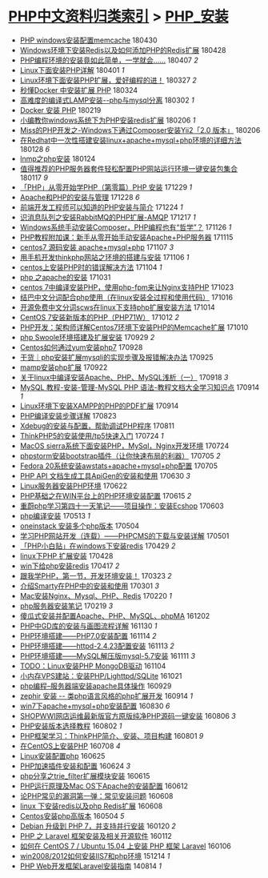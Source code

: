 [PHP中文资料归类索引](../README.md) > [PHP_安装](PHP_安装.md)
====
- [PHP windows安装配置memcache](http://jkwz.applinzi.com/ittc/7097685530487817222.html#PHP+windows%E5%AE%89%E8%A3%85%E9%85%8D%E7%BD%AEmemcache) 180430  
- [Windows环境下安装Redis以及如何添加PHP的Redis扩展](http://jkwz.applinzi.com/ittc/7097054065882301451.html#Windows%E7%8E%AF%E5%A2%83%E4%B8%8B%E5%AE%89%E8%A3%85Redis%E4%BB%A5%E5%8F%8A%E5%A6%82%E4%BD%95%E6%B7%BB%E5%8A%A0PHP%E7%9A%84Redis%E6%89%A9%E5%B1%95) 180428  
- [PHP编程环境的安装竟如此简单，一学就会……](http://jkwz.applinzi.com/ittc/7089349977157665799.html#PHP%E7%BC%96%E7%A8%8B%E7%8E%AF%E5%A2%83%E7%9A%84%E5%AE%89%E8%A3%85%E7%AB%9F%E5%A6%82%E6%AD%A4%E7%AE%80%E5%8D%95%EF%BC%8C%E4%B8%80%E5%AD%A6%E5%B0%B1%E4%BC%9A%E2%80%A6%E2%80%A6) 180407 *2* 
- [Linux下面安装PHP详解](http://jkwz.applinzi.com/ittc/7086961852255044614.html#Linux%E4%B8%8B%E9%9D%A2%E5%AE%89%E8%A3%85PHP%E8%AF%A6%E8%A7%A3) 180401 *1* 
- [Linux环境下面安装PHP扩展，爱好编程的进！](http://jkwz.applinzi.com/ittc/7085083964845081606.html#Linux%E7%8E%AF%E5%A2%83%E4%B8%8B%E9%9D%A2%E5%AE%89%E8%A3%85PHP%E6%89%A9%E5%B1%95%EF%BC%8C%E7%88%B1%E5%A5%BD%E7%BC%96%E7%A8%8B%E7%9A%84%E8%BF%9B%EF%BC%81) 180327 *2* 
- [秒懂Docker 中安装扩展 PHP](http://jkwz.applinzi.com/ittc/7084189060614849552.html#%E7%A7%92%E6%87%82Docker+%E4%B8%AD%E5%AE%89%E8%A3%85%E6%89%A9%E5%B1%95+PHP) 180324  
- [高难度的编译式LAMP安装--php与mysql分离](http://jkwz.applinzi.com/ittc/7075890501654152203.html#%E9%AB%98%E9%9A%BE%E5%BA%A6%E7%9A%84%E7%BC%96%E8%AF%91%E5%BC%8FLAMP%E5%AE%89%E8%A3%85--php%E4%B8%8Emysql%E5%88%86%E7%A6%BB) 180302 *1* 
- [Docker 安装 PHP](http://jkwz.applinzi.com/ittc/7071730457698108426.html#Docker+%E5%AE%89%E8%A3%85+PHP) 180219  
- [小编教你windows系统下为PHP安装redis扩展](http://jkwz.applinzi.com/ittc/7066892544397280273.html#%E5%B0%8F%E7%BC%96%E6%95%99%E4%BD%A0windows%E7%B3%BB%E7%BB%9F%E4%B8%8B%E4%B8%BAPHP%E5%AE%89%E8%A3%85redis%E6%89%A9%E5%B1%95) 180206 *1* 
- [Miss的PHP开发之-Windows下通过Composer安装Yii2「2.0 版本」](http://jkwz.applinzi.com/ittc/7066807455462196234.html#Miss%E7%9A%84PHP%E5%BC%80%E5%8F%91%E4%B9%8B-Windows%E4%B8%8B%E9%80%9A%E8%BF%87Composer%E5%AE%89%E8%A3%85Yii2%E3%80%8C2.0+%E7%89%88%E6%9C%AC%E3%80%8D) 180206  
- [在Redhat中一次性搭建安装linux+apache+mysql+php环境的详细方法](http://jkwz.applinzi.com/ittc/7063283148417156112.html#%E5%9C%A8Redhat%E4%B8%AD%E4%B8%80%E6%AC%A1%E6%80%A7%E6%90%AD%E5%BB%BA%E5%AE%89%E8%A3%85linux%2Bapache%2Bmysql%2Bphp%E7%8E%AF%E5%A2%83%E7%9A%84%E8%AF%A6%E7%BB%86%E6%96%B9%E6%B3%95) 180128 *6* 
- [lnmp之php安装](http://jkwz.applinzi.com/ittc/7062152316377891846.html#lnmp%E4%B9%8Bphp%E5%AE%89%E8%A3%85) 180124  
- [值得推荐的PHP服务器套件轻松配置PHP网站运行环境一键安装包集合](http://jkwz.applinzi.com/ittc/7059631526709298192.html#%E5%80%BC%E5%BE%97%E6%8E%A8%E8%8D%90%E7%9A%84PHP%E6%9C%8D%E5%8A%A1%E5%99%A8%E5%A5%97%E4%BB%B6%E8%BD%BB%E6%9D%BE%E9%85%8D%E7%BD%AEPHP%E7%BD%91%E7%AB%99%E8%BF%90%E8%A1%8C%E7%8E%AF%E5%A2%83%E4%B8%80%E9%94%AE%E5%AE%89%E8%A3%85%E5%8C%85%E9%9B%86%E5%90%88) 180117 *9* 
- [「PHP」从零开始学PHP（第零篇）PHP 安装](http://jkwz.applinzi.com/ittc/7052154080489636881.html#%E3%80%8CPHP%E3%80%8D%E4%BB%8E%E9%9B%B6%E5%BC%80%E5%A7%8B%E5%AD%A6PHP%EF%BC%88%E7%AC%AC%E9%9B%B6%E7%AF%87%EF%BC%89PHP+%E5%AE%89%E8%A3%85) 171229 *1* 
- [Apache和PHP的安装与管理](http://jkwz.applinzi.com/ittc/7052114101168243728.html#Apache%E5%92%8CPHP%E7%9A%84%E5%AE%89%E8%A3%85%E4%B8%8E%E7%AE%A1%E7%90%86) 171228 *6* 
- [前端开发工程师可以知道的PHP安装与简介](http://jkwz.applinzi.com/ittc/7049943826444059664.html#%E5%89%8D%E7%AB%AF%E5%BC%80%E5%8F%91%E5%B7%A5%E7%A8%8B%E5%B8%88%E5%8F%AF%E4%BB%A5%E7%9F%A5%E9%81%93%E7%9A%84PHP%E5%AE%89%E8%A3%85%E4%B8%8E%E7%AE%80%E4%BB%8B) 171224 *1* 
- [识消息队列之安装RabbitMQ的PHP扩展-AMQP](http://jkwz.applinzi.com/ittc/7047995402148643856.html#%E8%AF%86%E6%B6%88%E6%81%AF%E9%98%9F%E5%88%97%E4%B9%8B%E5%AE%89%E8%A3%85RabbitMQ%E7%9A%84PHP%E6%89%A9%E5%B1%95-AMQP) 171217 *1* 
- [Windows系统手动安装Composer，PHP编程也有“哲学”？](http://jkwz.applinzi.com/ittc/7039917906203247632.html#Windows%E7%B3%BB%E7%BB%9F%E6%89%8B%E5%8A%A8%E5%AE%89%E8%A3%85Composer%EF%BC%8CPHP%E7%BC%96%E7%A8%8B%E4%B9%9F%E6%9C%89%E2%80%9C%E5%93%B2%E5%AD%A6%E2%80%9D%EF%BC%9F) 171126 *1* 
- [PHP教程附加课：新手从零开始手动安装Apache+PHP服务器](http://jkwz.applinzi.com/ittc/7035827591045448721.html#PHP%E6%95%99%E7%A8%8B%E9%99%84%E5%8A%A0%E8%AF%BE%EF%BC%9A%E6%96%B0%E6%89%8B%E4%BB%8E%E9%9B%B6%E5%BC%80%E5%A7%8B%E6%89%8B%E5%8A%A8%E5%AE%89%E8%A3%85Apache%2BPHP%E6%9C%8D%E5%8A%A1%E5%99%A8) 171115  
- [centos7 源码安装 apache+mysql+php](http://jkwz.applinzi.com/ittc/7033220127460426769.html#centos7+%E6%BA%90%E7%A0%81%E5%AE%89%E8%A3%85+apache%2Bmysql%2Bphp) 171107 *3* 
- [用手机开发thinkphp网站之环境的搭建与安装](http://jkwz.applinzi.com/ittc/7032970552552195089.html#%E7%94%A8%E6%89%8B%E6%9C%BA%E5%BC%80%E5%8F%91thinkphp%E7%BD%91%E7%AB%99%E4%B9%8B%E7%8E%AF%E5%A2%83%E7%9A%84%E6%90%AD%E5%BB%BA%E4%B8%8E%E5%AE%89%E8%A3%85) 171106 *1* 
- [centos上安装PHP时的错误解决方法](http://jkwz.applinzi.com/ittc/7032090110110204944.html#centos%E4%B8%8A%E5%AE%89%E8%A3%85PHP%E6%97%B6%E7%9A%84%E9%94%99%E8%AF%AF%E8%A7%A3%E5%86%B3%E6%96%B9%E6%B3%95) 171104 *1* 
- [php 之apache的安装](http://jkwz.applinzi.com/ittc/7030379292226225169.html#php+%E4%B9%8Bapache%E7%9A%84%E5%AE%89%E8%A3%85) 171031  
- [centos 7中编译安装PHP，使用php-fpm来让Nginx支持PHP](http://jkwz.applinzi.com/ittc/7027723408429810705.html#centos+7%E4%B8%AD%E7%BC%96%E8%AF%91%E5%AE%89%E8%A3%85PHP%EF%BC%8C%E4%BD%BF%E7%94%A8php-fpm%E6%9D%A5%E8%AE%A9Nginx%E6%94%AF%E6%8C%81PHP) 171023  
- [结巴中文分词配合php使用（在linux安装全过程和使用代码）](http://jkwz.applinzi.com/ittc/7024973454925906960.html#%E7%BB%93%E5%B7%B4%E4%B8%AD%E6%96%87%E5%88%86%E8%AF%8D%E9%85%8D%E5%90%88php%E4%BD%BF%E7%94%A8%EF%BC%88%E5%9C%A8linux%E5%AE%89%E8%A3%85%E5%85%A8%E8%BF%87%E7%A8%8B%E5%92%8C%E4%BD%BF%E7%94%A8%E4%BB%A3%E7%A0%81%EF%BC%89) 171016  
- [开源免费中文分词scws在linux下支持php扩展安装方法](http://jkwz.applinzi.com/ittc/7024235041452983313.html#%E5%BC%80%E6%BA%90%E5%85%8D%E8%B4%B9%E4%B8%AD%E6%96%87%E5%88%86%E8%AF%8Dscws%E5%9C%A8linux%E4%B8%8B%E6%94%AF%E6%8C%81php%E6%89%A9%E5%B1%95%E5%AE%89%E8%A3%85%E6%96%B9%E6%B3%95) 171014  
- [CentOS 7安装新版本的PHP（PHP71W）](http://jkwz.applinzi.com/ittc/7013876742723470353.html#CentOS+7%E5%AE%89%E8%A3%85%E6%96%B0%E7%89%88%E6%9C%AC%E7%9A%84PHP%EF%BC%88PHP71W%EF%BC%89) 171012 *2* 
- [PHP开发：架构师详解Centos7环境下安装PHP的Memcache扩展](http://jkwz.applinzi.com/ittc/7022828577844888593.html#PHP%E5%BC%80%E5%8F%91%EF%BC%9A%E6%9E%B6%E6%9E%84%E5%B8%88%E8%AF%A6%E8%A7%A3Centos7%E7%8E%AF%E5%A2%83%E4%B8%8B%E5%AE%89%E8%A3%85PHP%E7%9A%84Memcache%E6%89%A9%E5%B1%95) 171010  
- [php Swoole环境搭建及扩展安装](http://jkwz.applinzi.com/ittc/7018638607047459856.html#php+Swoole%E7%8E%AF%E5%A2%83%E6%90%AD%E5%BB%BA%E5%8F%8A%E6%89%A9%E5%B1%95%E5%AE%89%E8%A3%85) 170929 *2* 
- [Centos如何通过yum安装php7](http://jkwz.applinzi.com/ittc/7018399424336888849.html#Centos%E5%A6%82%E4%BD%95%E9%80%9A%E8%BF%87yum%E5%AE%89%E8%A3%85php7) 170928  
- [干货｜php安装扩展mysqli的实现步骤及报错解决办法](http://jkwz.applinzi.com/ittc/7017207434190521361.html#%E5%B9%B2%E8%B4%A7%EF%BD%9Cphp%E5%AE%89%E8%A3%85%E6%89%A9%E5%B1%95mysqli%E7%9A%84%E5%AE%9E%E7%8E%B0%E6%AD%A5%E9%AA%A4%E5%8F%8A%E6%8A%A5%E9%94%99%E8%A7%A3%E5%86%B3%E5%8A%9E%E6%B3%95) 170925  
- [mamp安装php扩展](http://jkwz.applinzi.com/ittc/7016019940128326672.html#mamp%E5%AE%89%E8%A3%85php%E6%89%A9%E5%B1%95) 170922  
- [关于linux中编译安装Apache、PHP、MySQL浅析（一）](http://jkwz.applinzi.com/ittc/7014574965993767952.html#%E5%85%B3%E4%BA%8Elinux%E4%B8%AD%E7%BC%96%E8%AF%91%E5%AE%89%E8%A3%85Apache%E3%80%81PHP%E3%80%81MySQL%E6%B5%85%E6%9E%90%EF%BC%88%E4%B8%80%EF%BC%89) 170918 *3* 
- [MySQL 教程-安装-管理-MySQL PHP 语法-教程文档大全学习知识点](http://jkwz.applinzi.com/ittc/7013082181659001872.html#MySQL+%E6%95%99%E7%A8%8B-%E5%AE%89%E8%A3%85-%E7%AE%A1%E7%90%86-MySQL+PHP+%E8%AF%AD%E6%B3%95-%E6%95%99%E7%A8%8B%E6%96%87%E6%A1%A3%E5%A4%A7%E5%85%A8%E5%AD%A6%E4%B9%A0%E7%9F%A5%E8%AF%86%E7%82%B9) 170914 *1* 
- [Linux环境下安装XAMPP的PHP的PDF扩展](http://jkwz.applinzi.com/ittc/7013081797209097233.html#Linux%E7%8E%AF%E5%A2%83%E4%B8%8B%E5%AE%89%E8%A3%85XAMPP%E7%9A%84PHP%E7%9A%84PDF%E6%89%A9%E5%B1%95) 170914  
- [PHP编译安装步骤详解](http://jkwz.applinzi.com/ittc/7004977852444050449.html#PHP%E7%BC%96%E8%AF%91%E5%AE%89%E8%A3%85%E6%AD%A5%E9%AA%A4%E8%AF%A6%E8%A7%A3) 170823  
- [Xdebug的安装与配置，帮助调试PHP程序](http://jkwz.applinzi.com/ittc/7000646052930389008.html#Xdebug%E7%9A%84%E5%AE%89%E8%A3%85%E4%B8%8E%E9%85%8D%E7%BD%AE%EF%BC%8C%E5%B8%AE%E5%8A%A9%E8%B0%83%E8%AF%95PHP%E7%A8%8B%E5%BA%8F) 170811  
- [ThinkPHP5的安装使用/tp5快速入门](http://jkwz.applinzi.com/ittc/6993994215615628304.html#ThinkPHP5%E7%9A%84%E5%AE%89%E8%A3%85%E4%BD%BF%E7%94%A8%2Ftp5%E5%BF%AB%E9%80%9F%E5%85%A5%E9%97%A8) 170724 *1* 
- [MacOS sierra系统下面安装PHP，MySql，Nginx开发环境](http://jkwz.applinzi.com/ittc/6993831741272622096.html#MacOS+sierra%E7%B3%BB%E7%BB%9F%E4%B8%8B%E9%9D%A2%E5%AE%89%E8%A3%85PHP%EF%BC%8CMySql%EF%BC%8CNginx%E5%BC%80%E5%8F%91%E7%8E%AF%E5%A2%83) 170724  
- [phpstorm安装bootstrap插件（让你快速布局的利器）](http://jkwz.applinzi.com/ittc/6986790245100946436.html#phpstorm%E5%AE%89%E8%A3%85bootstrap%E6%8F%92%E4%BB%B6%EF%BC%88%E8%AE%A9%E4%BD%A0%E5%BF%AB%E9%80%9F%E5%B8%83%E5%B1%80%E7%9A%84%E5%88%A9%E5%99%A8%EF%BC%89) 170705 *2* 
- [Fedora 20系统安装awstats+apache+mysql+php配置](http://jkwz.applinzi.com/ittc/6986769845994390533.html#Fedora+20%E7%B3%BB%E7%BB%9F%E5%AE%89%E8%A3%85awstats%2Bapache%2Bmysql%2Bphp%E9%85%8D%E7%BD%AE) 170705  
- [PHP API 文档生成工具ApiGen的安装和使用](http://jkwz.applinzi.com/ittc/6984893355497358340.html#PHP+API+%E6%96%87%E6%A1%A3%E7%94%9F%E6%88%90%E5%B7%A5%E5%85%B7ApiGen%E7%9A%84%E5%AE%89%E8%A3%85%E5%92%8C%E4%BD%BF%E7%94%A8) 170630 *3* 
- [Linux服务器安装PHP环境](http://jkwz.applinzi.com/ittc/6981997191785612293.html#Linux%E6%9C%8D%E5%8A%A1%E5%99%A8%E5%AE%89%E8%A3%85PHP%E7%8E%AF%E5%A2%83) 170622  
- [PHP基础之在WIN平台上的PHP环境安装配置](http://jkwz.applinzi.com/ittc/6979106495151997957.html#PHP%E5%9F%BA%E7%A1%80%E4%B9%8B%E5%9C%A8WIN%E5%B9%B3%E5%8F%B0%E4%B8%8A%E7%9A%84PHP%E7%8E%AF%E5%A2%83%E5%AE%89%E8%A3%85%E9%85%8D%E7%BD%AE) 170615 *2* 
- [重蔚php学习第四十一天笔记——项目操作：安装Ecshop](http://jkwz.applinzi.com/ittc/6974723504531309573.html#%E9%87%8D%E8%94%9Aphp%E5%AD%A6%E4%B9%A0%E7%AC%AC%E5%9B%9B%E5%8D%81%E4%B8%80%E5%A4%A9%E7%AC%94%E8%AE%B0%E2%80%94%E2%80%94%E9%A1%B9%E7%9B%AE%E6%93%8D%E4%BD%9C%EF%BC%9A%E5%AE%89%E8%A3%85Ecshop) 170603  
- [php编译安装](http://jkwz.applinzi.com/ittc/6967131604861322245.html#php%E7%BC%96%E8%AF%91%E5%AE%89%E8%A3%85) 170513 *1* 
- [oneinstack 安装多个php版本](http://jkwz.applinzi.com/ittc/6963939637331493892.html#oneinstack+%E5%AE%89%E8%A3%85%E5%A4%9A%E4%B8%AAphp%E7%89%88%E6%9C%AC) 170504  
- [学习PHP网站开发（连载）——PHPCMS的下载与安装详解](http://jkwz.applinzi.com/ittc/6962728919819092997.html#%E5%AD%A6%E4%B9%A0PHP%E7%BD%91%E7%AB%99%E5%BC%80%E5%8F%91%EF%BC%88%E8%BF%9E%E8%BD%BD%EF%BC%89%E2%80%94%E2%80%94PHPCMS%E7%9A%84%E4%B8%8B%E8%BD%BD%E4%B8%8E%E5%AE%89%E8%A3%85%E8%AF%A6%E8%A7%A3) 170501  
- [「PHP小白贴」在windows下安装redis](http://jkwz.applinzi.com/ittc/6961714927675900933.html#%E3%80%8CPHP%E5%B0%8F%E7%99%BD%E8%B4%B4%E3%80%8D%E5%9C%A8windows%E4%B8%8B%E5%AE%89%E8%A3%85redis) 170429 *2* 
- [linux下PHP 扩展安装](http://jkwz.applinzi.com/ittc/6961490365856089092.html#linux%E4%B8%8BPHP+%E6%89%A9%E5%B1%95%E5%AE%89%E8%A3%85) 170428  
- [win下给php安装redis](http://jkwz.applinzi.com/ittc/6957286948338140164.html#win%E4%B8%8B%E7%BB%99php%E5%AE%89%E8%A3%85redis) 170417 *2* 
- [跟我学PHP，第一节，开发环境安装！](http://jkwz.applinzi.com/ittc/6948304264874165253.html#%E8%B7%9F%E6%88%91%E5%AD%A6PHP%EF%BC%8C%E7%AC%AC%E4%B8%80%E8%8A%82%EF%BC%8C%E5%BC%80%E5%8F%91%E7%8E%AF%E5%A2%83%E5%AE%89%E8%A3%85%EF%BC%81) 170323 *2* 
- [介绍Smarty在PHP中的安装和使用](http://jkwz.applinzi.com/ittc/6940070753574847493.html#%E4%BB%8B%E7%BB%8DSmarty%E5%9C%A8PHP%E4%B8%AD%E7%9A%84%E5%AE%89%E8%A3%85%E5%92%8C%E4%BD%BF%E7%94%A8) 170301 *3* 
- [Mac安装Nginx、Mysql、PHP、Redis](http://jkwz.applinzi.com/ittc/6936670828765905925.html#Mac%E5%AE%89%E8%A3%85Nginx%E3%80%81Mysql%E3%80%81PHP%E3%80%81Redis) 170220 *1* 
- [php服务器安装笔记](http://jkwz.applinzi.com/ittc/6936316327513031685.html#php%E6%9C%8D%E5%8A%A1%E5%99%A8%E5%AE%89%E8%A3%85%E7%AC%94%E8%AE%B0) 170219 *3* 
- [傻瓜式安装并配置Apache、PHP、MySQL、phpMA](http://jkwz.applinzi.com/ittc/6907032652212601861.html#%E5%82%BB%E7%93%9C%E5%BC%8F%E5%AE%89%E8%A3%85%E5%B9%B6%E9%85%8D%E7%BD%AEApache%E3%80%81PHP%E3%80%81MySQL%E3%80%81phpMA) 161202  
- [PHP中GD库的安装与画图流程详解](http://jkwz.applinzi.com/ittc/6906216814882587652.html#PHP%E4%B8%ADGD%E5%BA%93%E7%9A%84%E5%AE%89%E8%A3%85%E4%B8%8E%E7%94%BB%E5%9B%BE%E6%B5%81%E7%A8%8B%E8%AF%A6%E8%A7%A3) 161130 *1* 
- [PHP环境搭建——PHP7.0安装配置](http://jkwz.applinzi.com/ittc/6899779743347377156.html#PHP%E7%8E%AF%E5%A2%83%E6%90%AD%E5%BB%BA%E2%80%94%E2%80%94PHP7.0%E5%AE%89%E8%A3%85%E9%85%8D%E7%BD%AE) 161114 *2* 
- [PHP环境搭建——httpd-2.4.23配置安装](http://jkwz.applinzi.com/ittc/6899774568964555780.html#PHP%E7%8E%AF%E5%A2%83%E6%90%AD%E5%BB%BA%E2%80%94%E2%80%94httpd-2.4.23%E9%85%8D%E7%BD%AE%E5%AE%89%E8%A3%85) 161113 *2* 
- [PHP环境搭建——MySQL解压版mysql-5.7安装](http://jkwz.applinzi.com/ittc/6899387493991842820.html#PHP%E7%8E%AF%E5%A2%83%E6%90%AD%E5%BB%BA%E2%80%94%E2%80%94MySQL%E8%A7%A3%E5%8E%8B%E7%89%88mysql-5.7%E5%AE%89%E8%A3%85) 161111 *3* 
- [TODO：Linux安装PHP MongoDB驱动](http://jkwz.applinzi.com/ittc/6896427947170202629.html#TODO%EF%BC%9ALinux%E5%AE%89%E8%A3%85PHP+MongoDB%E9%A9%B1%E5%8A%A8) 161104  
- [小内存VPS建站：安装PHP/Lighttpd/SQLite](http://jkwz.applinzi.com/ittc/6891566381169902597.html#%E5%B0%8F%E5%86%85%E5%AD%98VPS%E5%BB%BA%E7%AB%99%EF%BC%9A%E5%AE%89%E8%A3%85PHP%2FLighttpd%2FSQLite) 161021  
- [php编程–服务器端安装apache具体操作](http://jkwz.applinzi.com/ittc/6883249434741195780.html#php%E7%BC%96%E7%A8%8B%E2%80%93%E6%9C%8D%E5%8A%A1%E5%99%A8%E7%AB%AF%E5%AE%89%E8%A3%85apache%E5%85%B7%E4%BD%93%E6%93%8D%E4%BD%9C) 160929  
- [zephir 安装 -- 类php语言风格的php扩展开发](http://jkwz.applinzi.com/ittc/6877603250303403013.html#zephir+%E5%AE%89%E8%A3%85+--+%E7%B1%BBphp%E8%AF%AD%E8%A8%80%E9%A3%8E%E6%A0%BC%E7%9A%84php%E6%89%A9%E5%B1%95%E5%BC%80%E5%8F%91) 160914 *1* 
- [win7下apache+mysql+php安装配置](http://jkwz.applinzi.com/ittc/6872281137887577092.html#win7%E4%B8%8Bapache%2Bmysql%2Bphp%E5%AE%89%E8%A3%85%E9%85%8D%E7%BD%AE) 160830 *6* 
- [SHOPWWI网店运维最新版官方原版纯净PHP源码一键安装](http://jkwz.applinzi.com/ittc/6863163592790246404.html#SHOPWWI%E7%BD%91%E5%BA%97%E8%BF%90%E7%BB%B4%E6%9C%80%E6%96%B0%E7%89%88%E5%AE%98%E6%96%B9%E5%8E%9F%E7%89%88%E7%BA%AF%E5%87%80PHP%E6%BA%90%E7%A0%81%E4%B8%80%E9%94%AE%E5%AE%89%E8%A3%85) 160806 *3* 
- [PHP安装版本选择教程](http://jkwz.applinzi.com/ittc/6861884057968968708.html#PHP%E5%AE%89%E8%A3%85%E7%89%88%E6%9C%AC%E9%80%89%E6%8B%A9%E6%95%99%E7%A8%8B) 160802 *1* 
- [PHP框架学习：ThinkPHP简介、安装、项目构建](http://jkwz.applinzi.com/ittc/6861415021585892356.html#PHP%E6%A1%86%E6%9E%B6%E5%AD%A6%E4%B9%A0%EF%BC%9AThinkPHP%E7%AE%80%E4%BB%8B%E3%80%81%E5%AE%89%E8%A3%85%E3%80%81%E9%A1%B9%E7%9B%AE%E6%9E%84%E5%BB%BA) 160801 *9* 
- [在CentOS上安装PHP](http://jkwz.applinzi.com/ittc/6852206021812175877.html#%E5%9C%A8CentOS%E4%B8%8A%E5%AE%89%E8%A3%85PHP) 160708 *4* 
- [Linux安装配置php](http://jkwz.applinzi.com/ittc/6847748404570227717.html#Linux%E5%AE%89%E8%A3%85%E9%85%8D%E7%BD%AEphp) 160625  
- [PHP加速插件安装和配置](http://jkwz.applinzi.com/ittc/6847050253609731076.html#PHP%E5%8A%A0%E9%80%9F%E6%8F%92%E4%BB%B6%E5%AE%89%E8%A3%85%E5%92%8C%E9%85%8D%E7%BD%AE) 160624 *3* 
- [php分享之trie_filter扩展模块安装](http://jkwz.applinzi.com/ittc/6843879181171295236.html#php%E5%88%86%E4%BA%AB%E4%B9%8Btrie_filter%E6%89%A9%E5%B1%95%E6%A8%A1%E5%9D%97%E5%AE%89%E8%A3%85) 160615  
- [PHP运行原理及Mac OS下Apache的安装配置](http://jkwz.applinzi.com/ittc/6842868651073733637.html#PHP%E8%BF%90%E8%A1%8C%E5%8E%9F%E7%90%86%E5%8F%8AMac+OS%E4%B8%8BApache%E7%9A%84%E5%AE%89%E8%A3%85%E9%85%8D%E7%BD%AE) 160612  
- [论PHP常见的漏洞第一弹：常见安装问题](http://jkwz.applinzi.com/ittc/6840961017408128005.html#%E8%AE%BAPHP%E5%B8%B8%E8%A7%81%E7%9A%84%E6%BC%8F%E6%B4%9E%E7%AC%AC%E4%B8%80%E5%BC%B9%EF%BC%9A%E5%B8%B8%E8%A7%81%E5%AE%89%E8%A3%85%E9%97%AE%E9%A2%98) 160608  
- [linux 下安装redis以及php Redis扩展](http://jkwz.applinzi.com/ittc/6841279217526113285.html#linux+%E4%B8%8B%E5%AE%89%E8%A3%85redis%E4%BB%A5%E5%8F%8Aphp+Redis%E6%89%A9%E5%B1%95) 160608  
- [Centos安装php高版本](http://jkwz.applinzi.com/ittc/6828311608551801860.html#Centos%E5%AE%89%E8%A3%85php%E9%AB%98%E7%89%88%E6%9C%AC) 160504 *5* 
- [Debian 升级到 PHP 7，并支持并行安装](http://jkwz.applinzi.com/ittc/6789420753502077956.html#Debian+%E5%8D%87%E7%BA%A7%E5%88%B0+PHP+7%EF%BC%8C%E5%B9%B6%E6%94%AF%E6%8C%81%E5%B9%B6%E8%A1%8C%E5%AE%89%E8%A3%85) 160120 *2* 
- [PHP 之 Laravel 框架安装及相关开源软件](http://jkwz.applinzi.com/ittc/6786368872466875396.html#PHP+%E4%B9%8B+Laravel+%E6%A1%86%E6%9E%B6%E5%AE%89%E8%A3%85%E5%8F%8A%E7%9B%B8%E5%85%B3%E5%BC%80%E6%BA%90%E8%BD%AF%E4%BB%B6) 160112  
- [如何在 CentOS 7 / Ubuntu 15.04 上安装 PHP 框架 Laravel](http://jkwz.applinzi.com/ittc/6784116210270733316.html#%E5%A6%82%E4%BD%95%E5%9C%A8+CentOS+7+%2F+Ubuntu+15.04+%E4%B8%8A%E5%AE%89%E8%A3%85+PHP+%E6%A1%86%E6%9E%B6+Laravel) 160106  
- [win2008/2012如何安装IIS7和php环境](http://jkwz.applinzi.com/ittc/6775763999509709829.html#win2008%2F2012%E5%A6%82%E4%BD%95%E5%AE%89%E8%A3%85IIS7%E5%92%8Cphp%E7%8E%AF%E5%A2%83) 151214 *1* 
- [PHP Web开发框架Laravel安装指南](http://jkwz.applinzi.com/ittc/547650611370806026.html#PHP+Web%E5%BC%80%E5%8F%91%E6%A1%86%E6%9E%B6Laravel%E5%AE%89%E8%A3%85%E6%8C%87%E5%8D%97) 140814 *1* 
